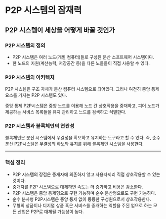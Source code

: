 # P2P 시스템의 잠재력
## P2P 시스템이 세상을 어떻게 바꿀 것인가

### P2P 시스템의 정의

- P2P 시스템은 여러 노드(개별 컴퓨터)들로 구성된 분산 소프트웨어 시스템이다.
- 한 노드의 자원(계산능력, 저장공간 등)을 다른 노들들이 직접 사용할 수 있다.


### P2P 시스템의 아키텍처

P2P 시스템은 구조 자체가 분산 컴퓨터 시스템으로 되어있다. 그러나 여전히 중앙 통제 요소를 가지는 P2P 시스템도 있다.

중앙 통제 P2P시스템은 중앙 노드를 이용해 노드 간 상호작용을 중재하고, 피어 노드가 제공하는 서비스 목록들을 유지 관리하고 느드를 검색하고 식별한다.

### P2P 시스템과 블록체인의 연관성

블록체인은 분산 시스템에서 무결성을 확보하고 유지하는 도구라고 할 수 있다.
즉, 순수 분산 P2P시스템은 무결성의 확보와 유지를 위해 블록체인 시스템을 사용한다.

--- 
### 핵심 정리

- P2P 시스템의 장점은 중개자에 의존하지 않고 사용자끼리 직접 상호작용할 수 있는 것이다.
- 중개자를 P2P 시스템으로 대체하면 속도는 더 증가하고 비용은 감소한다.
- P2P 시스템은 중앙 통제형으로 구현 가능하며 순수 분산형으로도 구현 가능하다.
- 순수 분사형 P2P시스템은 중앙 통제 없이 동등한 구성원으로서 상호작용한다.
- 무형의 상품이나 디지털 상품 혹은 서비스를 중개하는 역할을 주된 업으로 하는 모든 산업은 P2P로 대체될 가능성이 높다.

